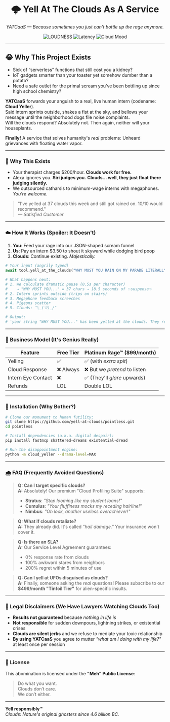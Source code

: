 <!--
 _____         _ _          _    _           _     _                       _             
|_   _|       | | |        | |  | |         | |   | |                     | |            
  | | ___  ___| | | ___    | |  | |_ __   __| |___| |__   ___   ___  _ __ | |_ ___  _ __ 
  | |/ _ \/ __| | |/ _ \   | |  | | '_ \ / _` / __| '_ \ / _ \ / _ \| '_ \| __/ _ \| '__|
  | |  __/ (__| | | (_) |  | |__| | | | | (_| \__ \ | | | (_) | (_) | |_) | || (_) | |   
  \_/\___|\___|_|_|\___/    \____/|_| |_|\__,_|___/_| |_|\___/ \___/| .__/ \__\___/|_|   
                                                                    | |                  
                                                                    |_|                  
-->
<h1 align="center">🌩️ Yell At The Clouds As A Service</h1>
<p align="center"><em>YATCaaS — Because sometimes you just can't bottle up the rage anymore.</em></p>

<div align="center">
  <img alt="LOUDNESS" src="https://img.shields.io/badge/loudness-11/10-ff69b4?style=for-the-badge">
  <img alt="Latency"  src="https://img.shields.io/badge/dramatic%20pause-up%20to%2030s-blue?style=for-the-badge">
  <img alt="Cloud Mood" src="https://img.shields.io/badge/cloud%20mood-🙄%20unimpressed-lightgrey?style=for-the-badge">
</div>

---

## 😂 Why This Project Exists

* Sick of “serverless” functions that still cost you a kidney?  
* IoT gadgets smarter than your toaster yet somehow dumber than a potato?  
* Need a safe outlet for the primal scream you’ve been bottling up since high school chemistry?  

**YATCaaS** forwards your anguish to a real, live human intern (codename: **Cloud Yeller**).  
Said intern sprints outside, shakes a fist at the sky, and bellows your message until the neighborhood dogs file noise complaints.  
Will the clouds respond? Absolutely not. Then again, neither will your houseplants.


**Finally!** A service that solves humanity's *real* problems: Unheard grievances with floating water vapor.  

---

### 🤬 Why This Exists 
- Your therapist charges $200/hour. **Clouds work for free.**  
- Alexa ignores you. **Siri judges you.** **Clouds... well, they just float there judging silently.**  
- We outsourced catharsis to minimum-wage interns with megaphones. *You're welcome.*  

> "I've yelled at 37 clouds this week and still got rained on. 10/10 would recommend."  
> *— Satisfied Customer* 

---

### ☁️ How It Works (Spoiler: It Doesn't)  

1. **You**: Feed your rage into our JSON-shaped scream funnel  
2. **Us**: Pay an intern $3.50 to shout it skyward while dodging bird poop  
3. **Clouds**: Continue existing. *Majestically.*  

```python
# Your input (angrily typed)
await tool.yell_at_the_clouds("WHY MUST YOU RAIN ON MY PARADE LITERALLY?!")

# What happens next:
# 1. We calculate dramatic pause (0.5s per character)
#    → "WHY MUST YOU..." = 37 chars → 18.5 seconds of ✨suspense✨
# 2. Intern sprints outside (trips on stairs)
# 3. Megaphone feedback screeches
# 4. Pigeons scatter
# 5. Clouds: ¯\_(ツ)_/¯

# Output: 
# 'your string "WHY MUST YOU..." has been yelled at the clouds. They remain unbothered.'
```

---

### 💼 Business Model (It's Genius Really)  
| **Feature**          | **Free Tier**         | **Platinum Rage™** ($99/month) |  
|----------------------|-----------------------|-------------------------------|  
| Yelling              | ✅                    | ✅ (with *extra spit*)        |  
| Cloud Response       | ❌ Always             | ❌ But we *pretend* to listen |  
| Intern Eye Contact   | ❌                    | ✅ (They'll *glare* upwards)  |  
| Refunds              | LOL                  | Double LOL                   |  

---

### 🧪 Installation (Why Bother?)  

```bash
# Clone our monument to human futility:
git clone https://github.com/yell-at-clouds/pointless.git
cd pointless

# Install dependencies (a.k.a. digital despair):
pip install fastmcp shattered-dreams existential-dread

# Run the disappointment engine:
python -m cloud_yeller --drama-level=MAX
```

---

### 🌧️ FAQ (Frequently Avoided Questions)  

> **Q: Can I target specific clouds?**  
> **A:** Absolutely! Our premium "Cloud Profiling Suite" supports:  
> - **Stratus**: *"Stop looming like my student loans!"*  
> - **Cumulus**: *"Your fluffiness mocks my receding hairline!"*  
> - **Nimbus**: *"Oh look, another useless overachiever!"*  

> **Q: What if clouds retaliate?**  
> **A:** They already did. It's called *"hail damage."* Your insurance won't cover it.  

> **Q: Is there an SLA?**  
> **A:** Our Service Level Agreement guarantees:  
> - 0% response rate from clouds  
> - 100% awkward stares from neighbors  
> - 200% regret within 5 minutes of use  

> **Q: Can I yell at UFOs disguised as clouds?**  
> **A:** Finally, someone asking the *real* questions! Please subscribe to our **$499/month "Tinfoil Tier"** for alien-specific insults.  

---

### 🚨 Legal Disclaimers (We Have Lawyers Watching Clouds Too)  
- **Results not guaranteed** because *nothing in life is*  
- **Not responsible** for sudden downpours, lightning strikes, or existential crises  
- **Clouds are silent jerks** and we refuse to mediate your toxic relationship  
- **By using YATCaaS** you agree to mutter *"what am I doing with my life?"* at least once per session  

---

### 📜 License  
This abomination is licensed under the **"Meh" Public License**:  
> Do what you want.  
> Clouds don’t care.  
> We don’t either.  

---

**Yell responsibly™**  
*Clouds: Nature's original ghosters since 4.6 billion BC.*
